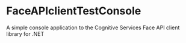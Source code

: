 # FaceAPIclientTestConsole
A simple console application to the Cognitive Services Face API client library for .NET
